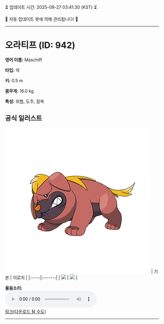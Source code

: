 
⏳ 업데이트 시간: 2025-09-27 03:41:30 (KST) ⏳

🤖 자동 업데이트 봇에 의해 관리됩니다! 🤖

---

# 오라티프 (ID: 942)
**영어 이름:** Maschiff

**타입:** 악

**키:** 0.5 m

**몸무게:** 16.0 kg

**특성:** 위협, 도주, 잠복

## 공식 일러스트
![](https://raw.githubusercontent.com/PokeAPI/sprites/master/sprites/pokemon/other/official-artwork/942.png)
| 기본 | 이로치 |
|:----:|:------:|
| <img src="http://play.pokemonshowdown.com/sprites/ani/maschiff.gif" width="200"> | <img src="http://play.pokemonshowdown.com/sprites/ani-shiny/maschiff.gif" width="200"> |

**울음소리:**<br><audio controls src="https://raw.githubusercontent.com/PokeAPI/cries/main/cries/pokemon/latest/942.ogg"></audio><br> [링크(다운로드 될 수도)](https://raw.githubusercontent.com/PokeAPI/cries/main/cries/pokemon/latest/942.ogg)


---
